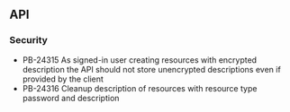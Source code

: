 ## API
### Security
- PB-24315 As signed-in user creating resources with encrypted description the API should not store unencrypted descriptions even if provided by the client
- PB-24316 Cleanup description of resources with resource type password and description
